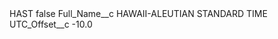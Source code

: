 <?xml version="1.0" encoding="UTF-8"?>
<CustomMetadata xmlns="http://soap.sforce.com/2006/04/metadata" xmlns:xsi="http://www.w3.org/2001/XMLSchema-instance" xmlns:xsd="http://www.w3.org/2001/XMLSchema">
    <label>HAST</label>
    <protected>false</protected>
    <values>
        <field>Full_Name__c</field>
        <value xsi:type="xsd:string">HAWAII-ALEUTIAN STANDARD TIME</value>
    </values>
    <values>
        <field>UTC_Offset__c</field>
        <value xsi:type="xsd:double">-10.0</value>
    </values>
</CustomMetadata>
